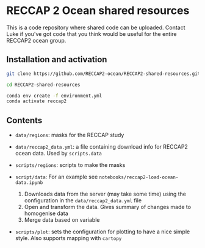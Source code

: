 # RECCAP 2 Ocean shared resources

This is a code repository where shared code can be uploaded. Contact Luke if you've got code that you think would be useful for the entire RECCAP2 ocean group. 

## Installation and activation

```bash
git clone https://github.com/RECCAP2-ocean/RECCAP2-shared-resources.git 

cd RECCAP2-shared-resources

conda env create -f environment.yml
conda activate reccap2
```

## Contents

- `data/regions`: masks for the RECCAP study
- `data/reccap2_data.yml`: a file containing download info for RECCAP2 ocean data. Used by `scripts.data`
  
- `scripts/regions`: scripts to make the masks
- `script/data`: For an example see `notebooks/reccap2-load-ocean-data.ipynb`
  1. Downloads data from the server (may take some time) using the configuration in the `data/reccap2_data.yml` file
  2. Open and transform the data. Gives summary of changes made to homogenise data
  3. Merge data based on variable

- `scripts/plot`: sets the configuration for plotting to have a nice simple style. Also supports mapping with `cartopy`